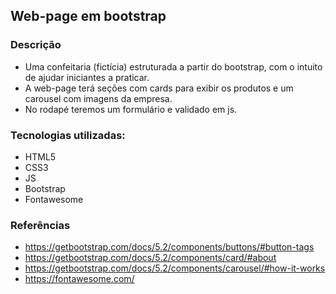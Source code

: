 ## Web-page em bootstrap 

### Descrição

- Uma confeitaria (fictícia) estruturada a partir do bootstrap, com o intuito de ajudar iniciantes a praticar.
- A web-page terá seções com cards para exibir os produtos e um carousel com imagens da empresa.
- No rodapé teremos um formulário e validado em js.

### Tecnologias utilizadas:
- HTML5
- CSS3
- JS
- Bootstrap
- Fontawesome

### Referências
- https://getbootstrap.com/docs/5.2/components/buttons/#button-tags
- https://getbootstrap.com/docs/5.2/components/card/#about
- https://getbootstrap.com/docs/5.2/components/carousel/#how-it-works
- https://fontawesome.com/
